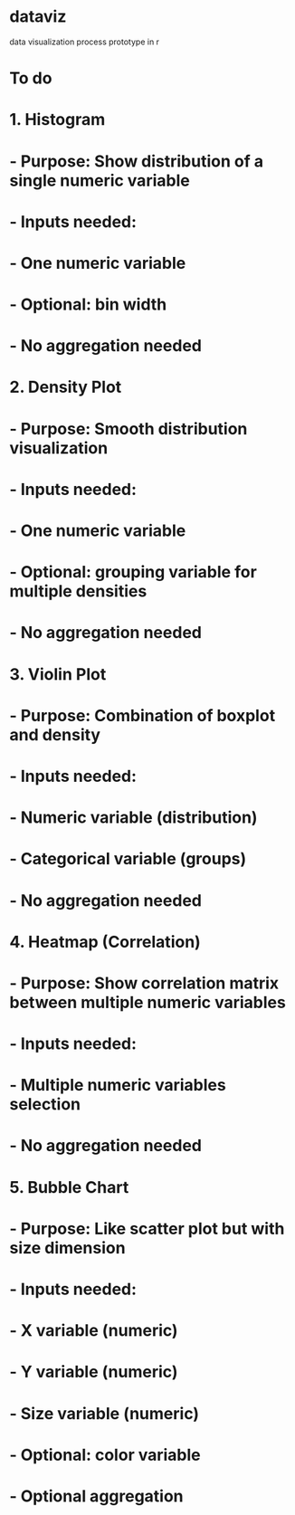 # dataviz
data visualization process prototype in r

# To do
#   1. Histogram
# - Purpose: Show distribution of a single numeric variable
# - Inputs needed: 
#   - One numeric variable
# - Optional: bin width
# - No aggregation needed
# 
# 2. Density Plot
# - Purpose: Smooth distribution visualization
# - Inputs needed:
#   - One numeric variable
# - Optional: grouping variable for multiple densities
# - No aggregation needed
# 
# 3. Violin Plot
# - Purpose: Combination of boxplot and density
# - Inputs needed:
#   - Numeric variable (distribution)
# - Categorical variable (groups)
# - No aggregation needed
# 
# 4. Heatmap (Correlation)
# - Purpose: Show correlation matrix between multiple numeric variables
# - Inputs needed:
#   - Multiple numeric variables selection
# - No aggregation needed
# 
# 5. Bubble Chart
# - Purpose: Like scatter plot but with size dimension
# - Inputs needed:
#   - X variable (numeric)
# - Y variable (numeric)
# - Size variable (numeric)
# - Optional: color variable
# - Optional aggregation